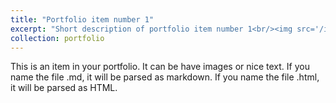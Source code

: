 ```yaml
---
title: "Portfolio item number 1"
excerpt: "Short description of portfolio item number 1<br/><img src='/images/minhlpn.jpg'>"
collection: portfolio
---
```


This is an item in your portfolio. It can be have images or nice text. If you name the file .md, it will be parsed as markdown. If you name the file .html, it will be parsed as HTML. 
